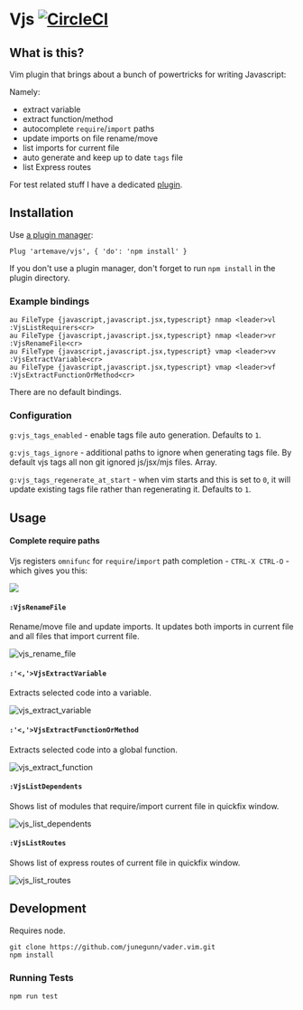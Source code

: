 # Vjs [![CircleCI](https://circleci.com/gh/artemave/vjs.svg?style=svg)](https://circleci.com/gh/artemave/vjs)

## What is this?

Vim plugin that brings about a bunch of powertricks for writing Javascript:

Namely:

- extract variable
- extract function/method
- autocomplete `require`/`import` paths
- update imports on file rename/move
- list imports for current file
- auto generate and keep up to date `tags` file
- list Express routes

For test related stuff I have a dedicated [plugin](https://github.com/artemave/vigun).

## Installation

Use [a plugin manager](https://github.com/junegunn/vim-plug):

```vim script
Plug 'artemave/vjs', { 'do': 'npm install' }
```

If you don't use a plugin manager, don't forget to run `npm install` in the plugin directory.

### Example bindings

```vim script
au FileType {javascript,javascript.jsx,typescript} nmap <leader>vl :VjsListRequirers<cr>
au FileType {javascript,javascript.jsx,typescript} nmap <leader>vr :VjsRenameFile<cr>
au FileType {javascript,javascript.jsx,typescript} vmap <leader>vv :VjsExtractVariable<cr>
au FileType {javascript,javascript.jsx,typescript} vmap <leader>vf :VjsExtractFunctionOrMethod<cr>
```

There are no default bindings.

### Configuration

`g:vjs_tags_enabled` - enable tags file auto generation. Defaults to `1`.

`g:vjs_tags_ignore` - additional paths to ignore when generating tags file. By default vjs tags all non git ignored js/jsx/mjs files. Array.

`g:vjs_tags_regenerate_at_start` - when vim starts and this is set to `0`, it will update existing tags file rather than regenerating it. Defaults to `1`.

## Usage

#### Complete require paths

Vjs registers `omnifunc` for `require`/`import` path completion - `CTRL-X CTRL-O` - which gives you this:

<img src="https://user-images.githubusercontent.com/23721/80413735-38752d80-88d0-11ea-8030-de1b17ee4796.gif" loading="lazy">

#### `:VjsRenameFile`

Rename/move file and update imports. It updates both imports in current file and all files that import current file.

![vjs_rename_file](https://user-images.githubusercontent.com/23721/82894765-62fbea00-9f53-11ea-8a64-d3bd123fe553.gif)

#### `:'<,'>VjsExtractVariable`

Extracts selected code into a variable.

![vjs_extract_variable](https://user-images.githubusercontent.com/23721/80576166-01ecff00-8a05-11ea-8826-01ae86e227e1.gif)

#### `:'<,'>VjsExtractFunctionOrMethod`

Extracts selected code into a global function.

![vjs_extract_function](https://user-images.githubusercontent.com/23721/80576556-b38c3000-8a05-11ea-8be8-5b1b18e5ac87.gif)

#### `:VjsListDependents`

Shows list of modules that require/import current file in quickfix window.

![vjs_list_dependents](https://user-images.githubusercontent.com/23721/80421625-0f0ece80-88dd-11ea-8057-93ff00adbf3e.gif)

#### `:VjsListRoutes`

Shows list of express routes of current file in quickfix window.

![vjs_list_routes](https://user-images.githubusercontent.com/23721/80421959-9d835000-88dd-11ea-87ae-3f65638c7de4.gif)

## Development

Requires node.

```
git clone https://github.com/junegunn/vader.vim.git
npm install
```

### Running Tests

```
npm run test
```
